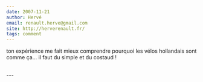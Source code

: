 ```yaml
---
date: 2007-11-21
author: Hervé
email: renault.herve@gmail.com
site: http://herverenault.fr/
tags: comment
---
```


<p>ton expérience me fait mieux comprendre pourquoi les vélos hollandais sont comme ça... il faut du simple et du costaud !<br />
<br />
</p>
---